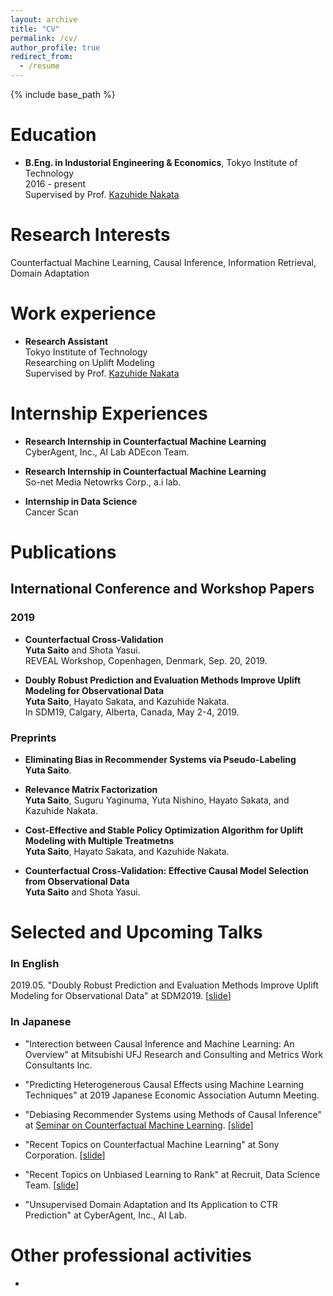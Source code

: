 ```yaml
---
layout: archive
title: "CV"
permalink: /cv/
author_profile: true
redirect_from:
  - /resume
---
```


{% include base_path %}

Education
======
- **B.Eng. in Industorial Engineering & Economics**, Tokyo Institute of Technology  
    2016 - present  
    Supervised by Prof. [Kazuhide Nakata](http://www.me.titech.ac.jp/~nakata/nakata_en.html)

Research Interests
======
Counterfactual Machine Learning, Causal Inference, Information Retrieval, Domain Adaptation

Work experience
======
- **Research Assistant**  
  Tokyo Institute of Technology  
  Researching on Uplift Modeling  
  Supervised by Prof. [Kazuhide Nakata](http://www.me.titech.ac.jp/~nakata/nakata_en.html)

Internship Experiences
======
- __Research Internship in Counterfactual Machine Learning__  
  CyberAgent, Inc., AI Lab ADEcon Team.

- __Research Internship in Counterfactual Machine Learning__  
  So-net Media Netowrks Corp., a.i lab.

- __Internship in Data Science__  
  Cancer Scan


Publications
======
## International Conference and Workshop Papers

### 2019  

-  **Counterfactual Cross-Validation**  
__Yuta Saito__ and Shota Yasui.  
REVEAL Workshop, Copenhagen, Denmark, Sep. 20, 2019.  

-  **Doubly Robust Prediction and Evaluation Methods Improve Uplift Modeling for Observational Data**  
__Yuta Saito__, Hayato Sakata, and Kazuhide Nakata.  
 In SDM19, Calgary, Alberta, Canada, May 2-4, 2019.


### Preprints
- **Eliminating Bias in Recommender Systems via Pseudo-Labeling**  
__Yuta Saito__.  

- **Relevance Matrix Factorization**  
__Yuta Saito__, Suguru Yaginuma, Yuta Nishino, Hayato Sakata, and Kazuhide Nakata.  

- **Cost-Effective and Stable Policy Optimization Algorithm for Uplift Modeling with Multiple Treatmetns**    
__Yuta Saito__, Hayato Sakata, and Kazuhide Nakata.  

-  **Counterfactual Cross-Validation: Effective Causal Model Selection from Observational Data**  
__Yuta Saito__ and Shota Yasui.   


Selected and Upcoming Talks
======

### In English

2019.05. "Doubly Robust Prediction and Evaluation Methods Improve Uplift Modeling for Observational Data" at SDM2019.  [[slide]()]

### In Japanese

- "Interection between Causal Inference and Machine Learning: An Overview" at Mitsubishi UFJ Research and Consulting and Metrics Work Consultants Inc.  

- "Predicting Heterogenerous Causal Effects using Machine Learning Techniques" at 2019 Japanese Economic Association Autumn Meeting.  

- "Debiasing Recommender Systems using Methods of Causal Inference" at [Seminar on Counterfactual Machine Learning](https://connpass.com/event/128714/). [[slide](https://github.com/usaito/usaito.github.io/blob/master/files/190710_CFML_study.pdf)]

- "Recent Topics on Counterfactual Machine Learning" at Sony Corporation. [[slide](https://github.com/usaito/usaito.github.io/blob/master/files/190729_sonyRD.pdf)]

- "Recent Topics on Unbiased Learning to Rank" at Recruit, Data Science Team. [[slide]()]

- "Unsupervised Domain Adaptation and Its Application to CTR Prediction" at CyberAgent, Inc., AI Lab.  



Other professional activities
======
-

